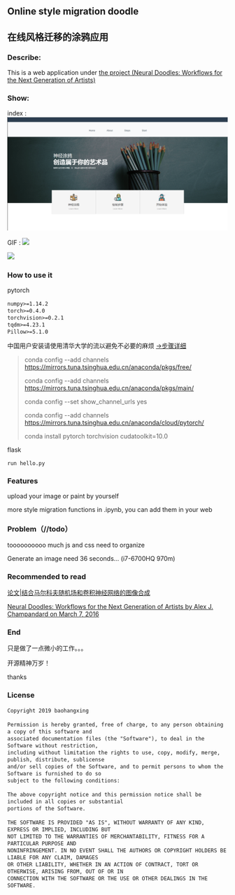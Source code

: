 
## Online style migration doodle

## 在线风格迁移的涂鸦应用

### Describe:
This is a web application under [the project (Neural Doodles:
Workflows for the Next Generation of Artists)](https://nucl.ai/blog/neural-doodles/)


### Show:
index :
![](etc/bj001.png)

GIF :
![](etc/index.gif)

![](etc/start.gif)

### How to use it

pytorch 
```angular2
numpy>=1.14.2
torch>=0.4.0
torchvision>=0.2.1
tqdm>=4.23.1
Pillow>=5.1.0
```

中国用户安装请使用清华大学的流以避免不必要的麻烦 
[->步骤详细](https://blog.csdn.net/zzq060143/article/details/88042075)

>conda config --add channels https://mirrors.tuna.tsinghua.edu.cn/anaconda/pkgs/free/
>
>conda config --add channels https://mirrors.tuna.tsinghua.edu.cn/anaconda/pkgs/main/
>
>conda config --set show_channel_urls yes
>
>conda config --add channels https://mirrors.tuna.tsinghua.edu.cn/anaconda/cloud/pytorch/
>
>conda install pytorch torchvision cudatoolkit=10.0


flask
```
run hello.py
```
### Features
upload your image or paint by yourself

more style migration functions in .ipynb, you can add them in your web


### Problem（//todo）
toooooooooo much js and css need to organize

Generate an image need 36 seconds... (i7-6700HQ 970m)

### Recommended to read

[论文|结合马尔科夫随机场和卷积神经网络的图像合成](https://zhuanlan.zhihu.com/p/25742298)


[Neural Doodles:
Workflows for the Next Generation of Artists
by Alex J. Champandard  on  March 7, 2016](https://nucl.ai/blog/neural-doodles/)


### End
只是做了一点微小的工作。。。

开源精神万岁！

thanks

### License

```
Copyright 2019 baohangxing 

Permission is hereby granted, free of charge, to any person obtaining a copy of this software and
associated documentation files (the "Software"), to deal in the Software without restriction,
including without limitation the rights to use, copy, modify, merge, publish, distribute, sublicense
and/or sell copies of the Software, and to permit persons to whom the Software is furnished to do so
subject to the following conditions:

The above copyright notice and this permission notice shall be included in all copies or substantial
portions of the Software.

THE SOFTWARE IS PROVIDED "AS IS", WITHOUT WARRANTY OF ANY KIND, EXPRESS OR IMPLIED, INCLUDING BUT
NOT LIMITED TO THE WARRANTIES OF MERCHANTABILITY, FITNESS FOR A PARTICULAR PURPOSE AND
NONINFRINGEMENT. IN NO EVENT SHALL THE AUTHORS OR COPYRIGHT HOLDERS BE LIABLE FOR ANY CLAIM, DAMAGES
OR OTHER LIABILITY, WHETHER IN AN ACTION OF CONTRACT, TORT OR OTHERWISE, ARISING FROM, OUT OF OR IN
CONNECTION WITH THE SOFTWARE OR THE USE OR OTHER DEALINGS IN THE SOFTWARE.
```